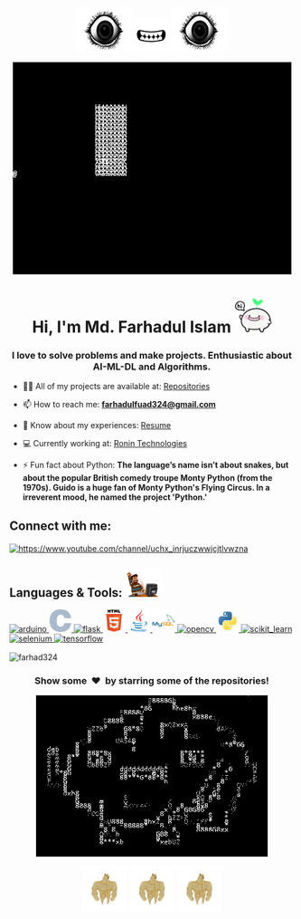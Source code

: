 <p align="center">
  <img src="https://github.com/farhad324/farhad324/blob/main/eye.gif" width="100" height="80">
  <img src="https://github.com/farhad324/farhad324/blob/main/mouth.gif" width="60" height="60">
  <img src="https://github.com/farhad324/farhad324/blob/main/eye.gif" width="100" height="80">
</p>
<p align="center">
  <img src="https://github.com/farhad324/farhad324/blob/main/asciiwelcome.gif">
</p>

<h1 align="center">Hi, I'm  Md. Farhadul Islam <img  src="https://github.com/farhad324/farhad324/blob/main/hi.gif" width="65px"></h1>

<h3 align="center">I love to solve problems and make projects. Enthusiastic about AI-ML-DL and Algorithms.</h3>

- 👨‍💻 All of my projects are available at: [Repositories](https://github.com/farhad324?tab=repositories)

- 📫 How to reach me: **farhadulfuad324@gmail.com**

- 📄 Know about my experiences: [Resume](https://github.com/farhad324/farhad324/blob/main/resume/Resume%20-%20Md.%20Farhadul%20Islam%20Fuad.pdf)

- 💻 Currently working at: [Ronin Technologies](https://www.linkedin.com/company/ronin-ai/) 

- ⚡ Fun fact about Python: **The language’s name isn’t about snakes, but about the popular British comedy troupe Monty Python (from the 1970s). Guido is a huge fan of Monty Python's Flying Circus. In a irreverent mood, he named the project 'Python.'**

<h2 align="left">Connect with me:</h2>
<p align="left">
<a href="https://www.youtube.com/channel/UCHX_INrjuczwWjcJTLVWznA" target="blank"><img align="center" src="https://cdn.jsdelivr.net/npm/simple-icons@3.0.1/icons/youtube.svg" alt="https://www.youtube.com/channel/uchx_inrjuczwwjcjtlvwzna" height="30" width="40" /></a>

<h2 align="left">Languages & Tools: <img  src="https://github.com/farhad324/farhad324/blob/main/langtools.gif" width="65px"></h2>

<p align="left"> <a href="https://www.arduino.cc/" target="_blank"> <img src="https://cdn.worldvectorlogo.com/logos/arduino-1.svg" alt="arduino" width="40" height="40"/> </a> <a href="https://www.cprogramming.com/" target="_blank"> <img src="https://raw.githubusercontent.com/devicons/devicon/master/icons/c/c-original.svg" alt="c" width="40" height="40"/> </a> <a href="https://flask.palletsprojects.com/" target="_blank"> <img src="https://www.vectorlogo.zone/logos/pocoo_flask/pocoo_flask-icon.svg" alt="flask" width="40" height="40"/> </a> <a href="https://www.w3.org/html/" target="_blank"> <img src="https://raw.githubusercontent.com/devicons/devicon/master/icons/html5/html5-original-wordmark.svg" alt="html5" width="40" height="40"/> </a> <a href="https://www.java.com" target="_blank"> <img src="https://raw.githubusercontent.com/devicons/devicon/master/icons/java/java-original.svg" alt="java" width="40" height="40"/> </a> <a href="https://www.mysql.com/" target="_blank"> <img src="https://raw.githubusercontent.com/devicons/devicon/master/icons/mysql/mysql-original-wordmark.svg" alt="mysql" width="40" height="40"/> </a> <a href="https://opencv.org/" target="_blank"> <img src="https://www.vectorlogo.zone/logos/opencv/opencv-icon.svg" alt="opencv" width="40" height="40"/> </a> <a href="https://www.python.org" target="_blank"> <img src="https://raw.githubusercontent.com/devicons/devicon/master/icons/python/python-original.svg" alt="python" width="40" height="40"/> </a> <a href="https://scikit-learn.org/" target="_blank"> <img src="https://upload.wikimedia.org/wikipedia/commons/0/05/Scikit_learn_logo_small.svg" alt="scikit_learn" width="40" height="40"/> </a> <a href="https://www.selenium.dev" target="_blank"> <img src="https://raw.githubusercontent.com/detain/svg-logos/780f25886640cef088af994181646db2f6b1a3f8/svg/selenium-logo.svg" alt="selenium" width="40" height="40"/> </a> <a href="https://www.tensorflow.org" target="_blank"> <img src="https://www.vectorlogo.zone/logos/tensorflow/tensorflow-icon.svg" alt="tensorflow" width="40" height="40"/> </a> </p>

<p><img align="center" src="https://github-readme-stats.vercel.app/api/top-langs?username=farhad324&show_icons=true&locale=en&layout=compact" alt="farhad324" /></p>

<h3 align="center">Show some &nbsp;❤️&nbsp; by starring some of the repositories!</h3>
<p align="center">
  <img src="https://github.com/farhad324/farhad324/blob/main/asciibrain.gif">
</p>
<p align="center">
  <img src="https://github.com/farhad324/farhad324/blob/main/doge.gif" width="80" height="80">
  <img src="https://github.com/farhad324/farhad324/blob/main/doge.gif" width="80" height="80">
  <img src="https://github.com/farhad324/farhad324/blob/main/doge.gif" width="80" height="80">
</p>

